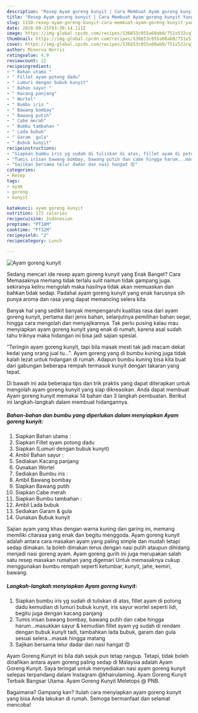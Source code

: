 ```yaml
---
description: "Resep Ayam goreng kunyit | Cara Membuat Ayam goreng kunyit Yang Enak Dan Mudah"
title: "Resep Ayam goreng kunyit | Cara Membuat Ayam goreng kunyit Yang Enak Dan Mudah"
slug: 1158-resep-ayam-goreng-kunyit-cara-membuat-ayam-goreng-kunyit-yang-enak-dan-mudah
date: 2020-09-25T03:30:14.111Z
image: https://img-global.cpcdn.com/recipes/536653c055a60ab0/751x532cq70/ayam-goreng-kunyit-foto-resep-utama.jpg
thumbnail: https://img-global.cpcdn.com/recipes/536653c055a60ab0/751x532cq70/ayam-goreng-kunyit-foto-resep-utama.jpg
cover: https://img-global.cpcdn.com/recipes/536653c055a60ab0/751x532cq70/ayam-goreng-kunyit-foto-resep-utama.jpg
author: Minerva Norris
ratingvalue: 4.9
reviewcount: 12
recipeingredient:
- " Bahan utama "
- " Fillet ayam potong dadu"
- " Lumuri dengan bubuk kunyit"
- " Bahan sayur "
- " Kacang panjang"
- " Wortel"
- " Bumbu iris "
- " Bawang bombay"
- " Bawang putih"
- " Cabe merah"
- " Bumbu tambahan "
- " Lada bubuk"
- " Garam  gula"
- " Bubuk kunyit"
recipeinstructions:
- "Siapkan bumbu iris yg sudah di tuliskan di atas, fillet ayam di potong dadu kemudian di lumuri bubuk kunyit, iris sayur wortel seperti lidi, begitu juga dengan kacang panjang"
- "Tumis irisan bawang bombay, bawang putih dan cabe hingga harum...masukkan sayur &amp; kemudian fillet ayam yg sudah di rendam dengan bubuk kunyit tadi, tambahkan lada bubuk, garam dan gula sesuai selera...masak hingga matang"
- "Sajikan bersama telur dadar dan nasi hangat 😍"
categories:
- Resep
tags:
- ayam
- goreng
- kunyit

katakunci: ayam goreng kunyit 
nutrition: 172 calories
recipecuisine: Indonesian
preptime: "PT18M"
cooktime: "PT32M"
recipeyield: "2"
recipecategory: Lunch

---
```



![Ayam goreng kunyit](https://img-global.cpcdn.com/recipes/536653c055a60ab0/751x532cq70/ayam-goreng-kunyit-foto-resep-utama.jpg)

Sedang mencari ide resep ayam goreng kunyit yang Enak Banget? Cara Memasaknya memang tidak terlalu sulit namun tidak gampang juga. sekiranya keliru mengolah maka hasilnya tidak akan memuaskan dan bahkan tidak sedap. Padahal ayam goreng kunyit yang enak harusnya sih punya aroma dan rasa yang dapat memancing selera kita.

Banyak hal yang sedikit banyak mempengaruhi kualitas rasa dari ayam goreng kunyit, pertama dari jenis bahan, selanjutnya pemilihan bahan segar, hingga cara mengolah dan menyajikannya. Tak perlu pusing kalau mau menyiapkan ayam goreng kunyit yang enak di rumah, karena asal sudah tahu triknya maka hidangan ini bisa jadi sajian spesial.

&#34;Teringin ayam goreng kunyit, tapi bila masak mesti tak jadi macam dekat kedai yang orang jual tu…&#34;. Ayam goreng yang di bumbu kuning juga tidak kalah lezat untuk hidangan di rumah. Adapun bumbu kuning bisa kita buat dari gabungan beberapa rempah termasuk kunyit dengan takaran yang tepat.


Di bawah ini ada beberapa tips dan trik praktis yang dapat diterapkan untuk mengolah ayam goreng kunyit yang siap dikreasikan. Anda dapat membuat Ayam goreng kunyit memakai 14 bahan dan 3 langkah pembuatan. Berikut ini langkah-langkah dalam membuat hidangannya.

<!--inarticleads1-->

##### Bahan-bahan dan bumbu yang diperlukan dalam menyiapkan Ayam goreng kunyit:

1. Siapkan  Bahan utama :
1. Siapkan  Fillet ayam potong dadu
1. Siapkan  (Lumuri dengan bubuk kunyit)
1. Ambil  Bahan sayur :
1. Sediakan  Kacang panjang
1. Gunakan  Wortel
1. Sediakan  Bumbu iris :
1. Ambil  Bawang bombay
1. Siapkan  Bawang putih
1. Siapkan  Cabe merah
1. Siapkan  Bumbu tambahan :
1. Ambil  Lada bubuk
1. Sediakan  Garam &amp; gula
1. Gunakan  Bubuk kunyit


Sajian ayam yang khas dengan warna kuning dan garing ini, memang memiliki citarasa yang enak dan begitu menggoda. Ayam goreng kunyit adalah antara cara masakan ayam yang paling simple dan mudah tetapi sedap dimakan. Ia boleh dimakan terus dengan nasi putih ataupun dihidang menjadi nasi goreng ayam. Ayam goreng gurih ini juga merupakan salah satu resep masakan rumahan yang digemari Untuk memasaknya cukup menggunakan bumbu rempah seperti ketumbar, kunyit, jahe, kemiri, bawang. 

<!--inarticleads2-->

##### Langkah-langkah menyiapkan Ayam goreng kunyit:

1. Siapkan bumbu iris yg sudah di tuliskan di atas, fillet ayam di potong dadu kemudian di lumuri bubuk kunyit, iris sayur wortel seperti lidi, begitu juga dengan kacang panjang
1. Tumis irisan bawang bombay, bawang putih dan cabe hingga harum...masukkan sayur &amp; kemudian fillet ayam yg sudah di rendam dengan bubuk kunyit tadi, tambahkan lada bubuk, garam dan gula sesuai selera...masak hingga matang
1. Sajikan bersama telur dadar dan nasi hangat 😍


Ayam Goreng Kunyit ini bila dah sejuk pun tetap rangup. Tetapi, tidak boleh dinafikan antara ayam goreng paling sedap di Malaysia adalah Ayam Goreng Kunyit. Saya teringat untuk menyediakan nasi ayam goreng kunyit selepas terpandang dalam Instagram @khairulaming. Ayam Goreng Kunyit Terbaik Bangsar Utama. Ayam Goreng Kunyit Meletops @ PNB. 

Bagaimana? Gampang kan? Itulah cara menyiapkan ayam goreng kunyit yang bisa Anda lakukan di rumah. Semoga bermanfaat dan selamat mencoba!
